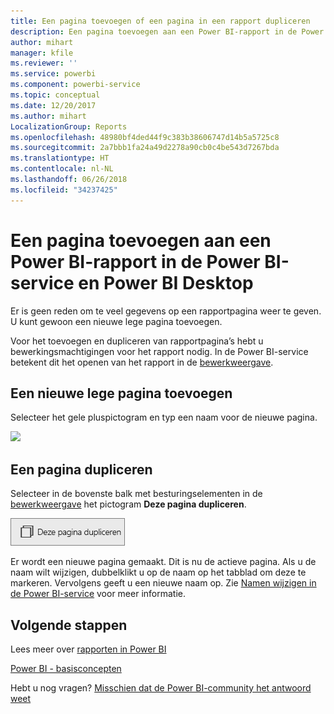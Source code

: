 ```yaml
---
title: Een pagina toevoegen of een pagina in een rapport dupliceren
description: Een pagina toevoegen aan een Power BI-rapport in de Power BI-service en Power BI Desktop
author: mihart
manager: kfile
ms.reviewer: ''
ms.service: powerbi
ms.component: powerbi-service
ms.topic: conceptual
ms.date: 12/20/2017
ms.author: mihart
LocalizationGroup: Reports
ms.openlocfilehash: 48980bf4ded44f9c383b38606747d14b5a5725c8
ms.sourcegitcommit: 2a7bbb1fa24a49d2278a90cb0c4be543d7267bda
ms.translationtype: HT
ms.contentlocale: nl-NL
ms.lasthandoff: 06/26/2018
ms.locfileid: "34237425"
---
```

# <a name="add-a-page-to-a-power-bi-report-in-power-bi-service-and-power-bi-desktop"></a>Een pagina toevoegen aan een Power BI-rapport in de Power BI-service en Power BI Desktop
Er is geen reden om te veel gegevens op een rapportpagina weer te geven. U kunt gewoon een nieuwe lege pagina toevoegen. 

Voor het toevoegen en dupliceren van rapportpagina’s hebt u bewerkingsmachtigingen voor het rapport nodig. In de Power BI-service betekent dit het openen van het rapport in de [bewerkweergave](service-reading-view-and-editing-view.md). 

## <a name="add-a-new-blank-page"></a>Een nieuwe lege pagina toevoegen
Selecteer het gele pluspictogram en typ een naam voor de nieuwe pagina.  

![](media/power-bi-report-add-page/reorderpages2.gif)

## <a name="duplicate-a-page"></a>Een pagina dupliceren
Selecteer in de bovenste balk met besturingselementen in de [bewerkweergave](service-interact-with-a-report-in-editing-view.md) het pictogram **Deze pagina dupliceren**.

![](media/power-bi-report-add-page/pbi_duplicate.png)

Er wordt een nieuwe pagina gemaakt. Dit is nu de actieve pagina. Als u de naam wilt wijzigen, dubbelklikt u op de naam op het tabblad om deze te markeren. Vervolgens geeft u een nieuwe naam op.  Zie [Namen wijzigen in de Power BI-service](service-rename.md) voor meer informatie.

## <a name="next-steps"></a>Volgende stappen
Lees meer over [rapporten in Power BI](service-reports.md)

[Power BI - basisconcepten](service-basic-concepts.md)

Hebt u nog vragen? [Misschien dat de Power BI-community het antwoord weet](http://community.powerbi.com/)

